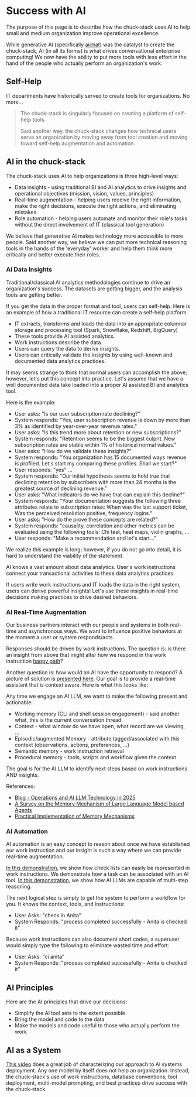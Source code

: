 # Success with AI

The purpose of this page is to describe how the chuck-stack uses AI to help small and medium organization improve operational excellence.

While generative AI (specifically [aichat](./tool-aichat.md)) was the catalyst to create the chuck-stack, AI (in all its forms) is what drives conversational enterprise computing! We now have the ability to put more tools with less effort in the hand of the people who actually perform an organization's work.

## Self-Help

IT departments have historically served to create tools for organizations. No more...

> The chuck-stack is singularly focused on creating a platform of self-help tools.
>
> Said another way, the chuck-stack changes how technical users serve an organization by moving away from tool creation and moving toward self-help augmentation and automation.

## AI in the chuck-stack

The chuck-stack uses AI to help organizations is three high-level ways:

- Data insights - using traditional BI and AI analytics to drive insights and operational objectives (mission, vision, values, principles)
- Real-time augmentation - helping users receive the right information, make the right decisions, execute the right actions, and eliminating mistakes
- Role automation - helping users automate and monitor their role's tasks without the direct involvement of IT (classical tool generation)

We believe that generative AI makes technology more accessible to more people. Said another way, we believe we can put more technical reasoning tools in the hands of the 'everyday' worker and help them think more critically and better execute their roles.

### AI Data Insights

Traditional/classical AI analytics methodologies continue to drive an organization's success. The datasets are getting bigger, and the analysis tools are getting better.

If you get the data in the proper format and tool, users can self-help. Here is an example of how a traditional IT resource can create a self-help platform.

- IT extracts, transforms and loads the data into an appropriate columnar storage and processing tool (Spark, Snowflake, Redshift, BigQuery)
- These tools provide AI assisted analytics.
- Work instructions describe the data.
- Users can query the data to derive insights.
- Users can critically validate the insights by using well-known and documented data analytics practices.

It may seems strange to think that normal users can accomplish the above; however, let's put this concept into practice. Let's assume that we have a well documented data lake loaded into a proper AI assisted BI and analytics tool.

Here is the example:

- User asks: "Is our user subscription rate declining?"
- System responds: "Yes, user subscription revenue is down by more than 3% as identified by year-over-year revenue rates."
- User asks: "Is this trend more about retention or new subscriptions?"
- System responds: "Retention seems to be the biggest culprit. New subscription rates are stable within 1% of historical normal values."
- User asks: "How do we validate these insights?"
- System responds: "You organization has 15 documented ways revenue is profiled. Let's start my comparing these profiles. Shall we start?"
- User responds: "yes"
...
- System responds: "Our initial hypothesis seems to hold true that declining retention by subscribers with more than 24 months is the greatest source of declining revenue."
- User asks: "What indicators do we have that can explain this decline?"
- System responds: "Your documentation suggests the following three attributes relate to subscription rates: When was the last support ticket, Was the perceived resolution positive, frequency logins."
- User asks: "How do the prove these concepts are related?"
- System responds: "causality, correlation and other metrics can be evaluated using the following tools: Chi test, heat maps, violin graphs, ...
- User responds: "Make a recommendation and let's start..."

We realize this example is long; however, if you do not go into detail, it is hard to understand the viability of the statement. 

AI knows a vast amount about data analytics. User's work instructions connect your transactional activities to these data analytics practices.

If users write work instructions and IT loads the data in the right system, users can derive powerful insights! Let's use these insights in real-time decisions making practices to drive desired behaviors.

### AI Real-Time Augmentation

Our business partners interact with our people and systems in both real-time and asynchronous ways. We want to influence positive behaviors at the moment a user or system responds/acts.

Responses should be driven by work instructions. The question is: is there an insight from above that might alter how we respond in the work instruction [happy path](./terminology.md#happy-path)?

Another question is: how would an AI have the opportunity to respond? A picture of solution is [presented here](./blog-llm-ai-operations-automation.md). Our goal is to provide a real-time assistant that is context aware. Here is what this looks like:

Any time we engage an AI LLM, we want to make the following present and actionable:

- Working memory (CLI and shell session engagement) - said another what, this is the current conversation thread
- Context - what window do we have open, what record are we viewing, ...
- Episodic/augmented Memory - attribute tagged/associated with this context (observations, actions, preferences, ...)
- Semantic memory - work instruction retrieval
- Procedural memory - tools, scripts and workflow given the context

The goal is for the AI LLM to identify next steps based on work instructions AND insights.

References:

- [Blog - Operations and AI LLM Technology in 2025](https://www.chuck-stack.org/ls/blog-llm-ai-operations-automation.html)
- [A Survey on the Memory Mechanism of Large Language Model based Agents](https://arxiv.org/abs/2404.13501)
- [Practical Implementation of Memory Mechanisms](https://www.youtube.com/watch?v=VKPngyO0iKg)

### AI Automation

AI automation is an easy concept to reason about once we have established our work instruction and our insight is such a way where we can provide real-time augmentation.

[In this demonstration](./blog-llm-ai-operations-automation.md), we show how check lists can easily be represented in work instructions. We demonstrate how a task can be associated with an AI tool. [In this demonstration](./picture-success.md#how-is-this-possible), we show how AI LLMs are capable of multi-step reasoning.

The next logical step is simply to get the system to perform a workflow for you. It knows the context, tools, and instructions:

- User Asks: "check in Anita"
- System Responds: "process completed successfully - Anita is checked it"

Because work instructions can also document short codes, a superuser would simply type the following to eliminate wasted time and effort:

- User Asks: "ci anita"
- System Responds: "process completed successfully - Anita is checked it"

## AI Principles

Here are the AI principles that drive our decisions:

- Simplify the AI tool sets to the extent possible
- Bring the model and code to the data
- Make the models and code useful to those who actually perform the work

## AI as a System

[This video](https://www.youtube.com/watch?v=vRTcE19M-KE) does a great job of characterizing our approach to AI systems deployment. Any one model by itself does not help an organization. Instead, the chuck-stack's use of work instructions, database conventions, tool deployment, multi-model prompting, and best practices drive success with the chuck-stack.
